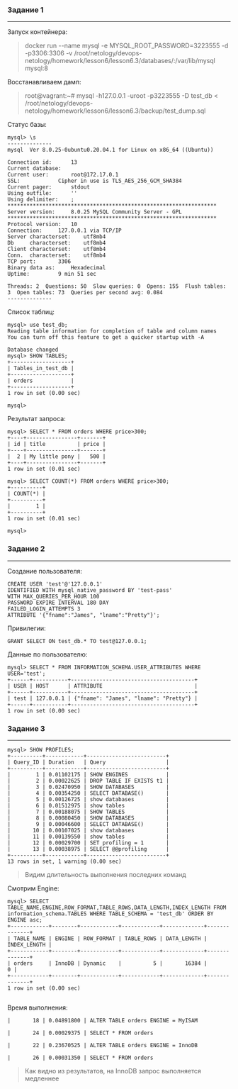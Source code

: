 ### Задание 1
***
Запуск контейнера:
> docker run --name mysql -e MYSQL_ROOT_PASSWORD=3223555 -d -p3306:3306 -v /root/netology/devops-netology/homework/lesson6/lesson6.3/databases/:/var/lib/mysql mysql:8
 
Восстанавливаем дамп:
> root@vagrant:~# mysql -h127.0.0.1 -uroot -p3223555 -D test_db < /root/netology/devops-netology/homework/lesson6/lesson6.3/backup/test_dump.sql

 Статус базы:
```buildoutcfg
mysql> \s
--------------
mysql  Ver 8.0.25-0ubuntu0.20.04.1 for Linux on x86_64 ((Ubuntu))

Connection id:		13
Current database:	
Current user:		root@172.17.0.1
SSL:			Cipher in use is TLS_AES_256_GCM_SHA384
Current pager:		stdout
Using outfile:		''
Using delimiter:	;
******************************************************************
Server version:		8.0.25 MySQL Community Server - GPL
******************************************************************
Protocol version:	10
Connection:		127.0.0.1 via TCP/IP
Server characterset:	utf8mb4
Db     characterset:	utf8mb4
Client characterset:	utf8mb4
Conn.  characterset:	utf8mb4
TCP port:		3306
Binary data as:		Hexadecimal
Uptime:			9 min 51 sec

Threads: 2  Questions: 50  Slow queries: 0  Opens: 155  Flush tables: 3  Open tables: 73  Queries per second avg: 0.084
--------------
```

Список таблиц:
```buildoutcfg
mysql> use test_db;
Reading table information for completion of table and column names
You can turn off this feature to get a quicker startup with -A

Database changed
mysql> SHOW TABLES;
+-------------------+
| Tables_in_test_db |
+-------------------+
| orders            |
+-------------------+
1 row in set (0.00 sec)

mysql> 
```

Результат запроса:
```buildoutcfg
mysql> SELECT * FROM orders WHERE price>300;
+----+----------------+-------+
| id | title          | price |
+----+----------------+-------+
|  2 | My little pony |   500 |
+----+----------------+-------+
1 row in set (0.01 sec)

mysql> SELECT COUNT(*) FROM orders WHERE price>300;
+----------+
| COUNT(*) |
+----------+
|        1 |
+----------+
1 row in set (0.01 sec)

mysql> 
```

### Задание 2
***
Создание пользователя:
```buildoutcfg
CREATE USER 'test'@'127.0.0.1' 
IDENTIFIED WITH mysql_native_password BY 'test-pass'
WITH MAX_QUERIES_PER_HOUR 100 
PASSWORD EXPIRE INTERVAL 180 DAY 
FAILED_LOGIN_ATTEMPTS 3 
ATTRIBUTE '{"fname":"James", "lname":"Pretty"}';
```

Привилегии:
```buildoutcfg
GRANT SELECT ON test_db.* TO test@127.0.0.1;
```

Данные по пользователю:
```buildoutcfg
mysql> SELECT * FROM INFORMATION_SCHEMA.USER_ATTRIBUTES WHERE USER='test';
+------+-----------+---------------------------------------+
| USER | HOST      | ATTRIBUTE                             |
+------+-----------+---------------------------------------+
| test | 127.0.0.1 | {"fname": "James", "lname": "Pretty"} |
+------+-----------+---------------------------------------+
1 row in set (0.00 sec)

```

### Задание 3
***
```buildoutcfg
mysql> SHOW PROFILES;
+----------+------------+-------------------------+
| Query_ID | Duration   | Query                   |
+----------+------------+-------------------------+
|        1 | 0.01102175 | SHOW ENGINES            |
|        2 | 0.00022625 | DROP TABLE IF EXISTS t1 |
|        3 | 0.02470950 | SHOW DATABASES          |
|        4 | 0.00354250 | SELECT DATABASE()       |
|        5 | 0.00126725 | show databases          |
|        6 | 0.01512975 | show tables             |
|        7 | 0.00188075 | SHOW TABLES             |
|        8 | 0.00080450 | SHOW DATABASES          |
|        9 | 0.00046600 | SELECT DATABASE()       |
|       10 | 0.00107025 | show databases          |
|       11 | 0.00139550 | show tables             |
|       12 | 0.00029700 | SET profiling = 1       |
|       13 | 0.00038975 | SELECT @@profiling      |
+----------+------------+-------------------------+
13 rows in set, 1 warning (0.00 sec)
```
> Видим длительность выполнения последних команд

Смотрим Engine:
```buildoutcfg
mysql> SELECT TABLE_NAME,ENGINE,ROW_FORMAT,TABLE_ROWS,DATA_LENGTH,INDEX_LENGTH FROM information_schema.TABLES WHERE TABLE_SCHEMA = 'test_db' ORDER BY ENGINE asc;
+------------+--------+------------+------------+-------------+--------------+
| TABLE_NAME | ENGINE | ROW_FORMAT | TABLE_ROWS | DATA_LENGTH | INDEX_LENGTH |
+------------+--------+------------+------------+-------------+--------------+
| orders     | InnoDB | Dynamic    |          5 |       16384 |            0 |
+------------+--------+------------+------------+-------------+--------------+
1 row in set (0.00 sec)


```

Время выполнения:
```buildoutcfg
|       18 | 0.04891800 | ALTER TABLE orders ENGINE = MyISAM  
```

```buildoutcfg
|       24 | 0.00029375 | SELECT * FROM orders 
```

```buildoutcfg
|       22 | 0.23670525 | ALTER TABLE orders ENGINE = InnoDB  
```

```buildoutcfg
|       26 | 0.00031350 | SELECT * FROM orders 
```

> Как видно из результатов, на InnoDB запрос выполняется медленнее


